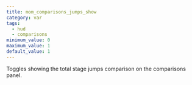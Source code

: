 ```yaml
---
title: mom_comparisons_jumps_show
category: var
tags:
  - hud
  - comparisons
minimum_value: 0
maximum_value: 1
default_value: 1
---
```


Toggles showing the total stage jumps comparison on the comparisons panel.